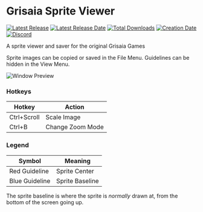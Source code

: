 # Grisaia Sprite Viewer

[![Latest Release](https://img.shields.io/github/release-pre/trigger-death/GrisaiaSpriteViewer.svg?style=flat&label=version)](https://github.com/trigger-death/GrisaiaSpriteViewer/releases/latest)
[![Latest Release Date](https://img.shields.io/github/release-date-pre/trigger-death/GrisaiaSpriteViewer.svg?style=flat&label=released)](https://github.com/trigger-death/GrisaiaSpriteViewer/releases/latest)
[![Total Downloads](https://img.shields.io/github/downloads/trigger-death/GrisaiaSpriteViewer/total.svg?style=flat)](https://github.com/trigger-death/GrisaiaSpriteViewer/releases)
[![Creation Date](https://img.shields.io/badge/created-january%202019-A642FF.svg?style=flat)](https://github.com/trigger-death/GrisaiaSpriteViewer/commit/d198e42a6b3193d435c0c804407c50d383bd3de8)
[![Discord](https://img.shields.io/discord/436949335947870238.svg?style=flat&logo=discord&label=chat&colorB=7389DC&link=https://discord.gg/vB7jUbY)](https://discord.gg/vB7jUbY)

A sprite viewer and saver for the original Grisaia Games

Sprite images can be copied or saved in the File Menu. Guidelines can be hidden in the View Menu.

![Window Preview](https://i.imgur.com/bMvVgrM.png)

### Hotkeys

| Hotkey | Action |
| --- | --- |
| Ctrl+Scroll | Scale Image |
| Ctrl+B | Change Zoom Mode |

### Legend

| Symbol | Meaning |
| --- | --- |
| Red Guideline | Sprite Center |
| Blue Guideline | Sprite Baseline |

The sprite baseline is where the sprite is *normally* drawn at, from the bottom of the screen going up.
